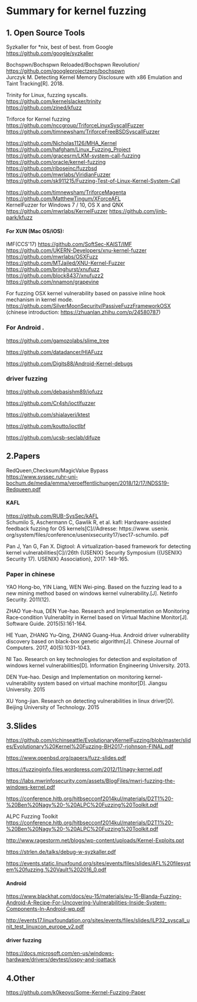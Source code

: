 # Summary for kernel fuzzing 


## 1. Open Source Tools 
Syzkaller for \*nix, best of best. from Google    
https://github.com/google/syzkaller   

Bochspwn/Bochspwn Reloaded/Bochspwn Revolution/   
https://github.com/googleprojectzero/bochspwn  
Jurczyk M. Detecting Kernel Memory Disclosure with x86 Emulation and Taint Tracking[R]. 2018.  

Trinity for Linux, fuzzing syscalls.   
https://github.com/kernelslacker/trinity  
https://github.com/zined/kfuzz  

Triforce for Kernel fuzzing  
https://github.com/nccgroup/TriforceLinuxSyscallFuzzer  
https://github.com/timnewsham/TriforceFreeBSDSyscallFuzzer  

https://github.com/Nicholas1126/MHA_Kernel  
https://github.com/hafgham/Linux_Fuzzing_Project  
https://github.com/gracesrm/LKM-system-call-fuzzing   
https://github.com/oracle/kernel-fuzzing   
https://github.com/riboseinc/fuzzbsd   
https://github.com/mwrlabs/ViridianFuzzer   
https://github.com/sk911215/Fuzzing-Test-of-Linux-Kernel-System-Call   


https://github.com/timnewsham/TriforceMagenta  
https://github.com/MatthewTingum/XForceAFL   
KernelFuzzer for Windows 7 / 10, OS X and QNX   
https://github.com/mwrlabs/KernelFuzzer 
https://github.com/jinb-park/kfuzz    
#### For XUN (Mac OS/iOS):  
IMF(CCS'17)   https://github.com/SoftSec-KAIST/IMF   
https://github.com/UKERN-Developers/xnu-kernel-fuzzer   
https://github.com/mwrlabs/OSXFuzz   
https://github.com/MTJailed/XNU-Kernel-Fuzzer   
https://github.com/bringhurst/xnufuzz   
https://github.com/block8437/xnufuzz2   
https://github.com/nnamon/grapevine   
 
For fuzzing OSX kernel vulnerability based on passive inline hook mechanism in kernel mode.   
https://github.com/SilverMoonSecurity/PassiveFuzzFrameworkOSX (chinese introduction: https://zhuanlan.zhihu.com/p/24580787) 

### For Android . 
https://github.com/gamozolabs/slime_tree  

https://github.com/datadancer/HIAFuzz   

https://github.com/Digits88/Android-Kernel-debugs   


### driver fuzzing
https://github.com/debasishm89/iofuzz   

https://github.com/Cr4sh/ioctlfuzzer   

https://github.com/shjalayeri/ktest   

https://github.com/koutto/ioctlbf   

https://github.com/ucsb-seclab/difuze   


## 2.Papers 

RedQueen,Checksum/MagicValue Bypass   
https://www.syssec.ruhr-uni-bochum.de/media/emma/veroeffentlichungen/2018/12/17/NDSS19-Redqueen.pdf   



#### KAFL  
https://github.com/RUB-SysSec/kAFL   
Schumilo S, Aschermann C, Gawlik R, et al. kafl: Hardware-assisted feedback fuzzing for OS kernels[C]//Adresse: https://www. usenix. org/system/files/conference/usenixsecurity17/sec17-schumilo. pdf  

Pan J, Yan G, Fan X. Digtool: A virtualization-based framework for detecting kernel vulnerabilities[C]//26th {USENIX} Security Symposium ({USENIX} Security 17). USENIX} Association}, 2017: 149-165.  

### Paper in chinese  
  YAO Hong-bo, YIN Liang, WEN Wei-ping. Based on the fuzzing lead to a new mining method based on windows kernel vulnerability.[J]. Netinfo Security. 2011(12).   
  
  ZHAO Yue-hua, DEN Yue-hao. Research and Implementation on Monitoring Race‐condition Vulnerablity in Kernel based on Virtual Machine Monitor[J]. Software Guide. 2015(5):161-164.  
  
  HE Yuan, ZHANG Yu-Qing, ZHANG Guang-Hua. Android driver vulnerability discovery based on black-box genetic algorithm[J]. Chinese Journal of Computers. 2017, 40(5):1031-1043.   
  
  NI Tao. Research on key technologies for detection and exploitation of windows kernel vulnerabilities[D]. Information Engineering University. 2013.   

  DEN Yue-hao. Design and Implementation on monitoring kernel-vulnerability system based on virtual machine monitor[D]. Jiangsu University. 2015   
  
  XU Yong-jian. Research on detecting vulnerabilities in linux driver[D]. Beijing University of Technology. 2015   

## 3.Slides 
https://github.com/richinseattle/EvolutionaryKernelFuzzing/blob/master/slides/Evolutionary%20Kernel%20Fuzzing-BH2017-rjohnson-FINAL.pdf  

https://www.openbsd.org/papers/fuzz-slides.pdf   

https://fuzzinginfo.files.wordpress.com/2012/11/nagy-kernel.pdf   

https://labs.mwrinfosecurity.com/assets/BlogFiles/mwri-fuzzing-the-windows-kernel.pdf   

https://conference.hitb.org/hitbsecconf2014kul/materials/D2T1%20-%20Ben%20Nagy%20-%20ALPC%20Fuzzing%20Toolkit.pdf   

ALPC Fuzzing Toolkit https://conference.hitb.org/hitbsecconf2014kul/materials/D2T1%20-%20Ben%20Nagy%20-%20ALPC%20Fuzzing%20Toolkit.pdf   

http://www.ragestorm.net/blogs/wp-content/uploads/Kernel-Exploits.ppt  

https://strlen.de/talks/debug-w-syzkaller.pdf   

https://events.static.linuxfound.org/sites/events/files/slides/AFL%20filesystem%20fuzzing,%20Vault%202016_0.pdf   

#### Android 
https://www.blackhat.com/docs/eu-15/materials/eu-15-Blanda-Fuzzing-Android-A-Recipe-For-Uncovering-Vulnerabilities-Inside-System-Components-In-Android-wp.pdf   

http://events17.linuxfoundation.org/sites/events/files/slides/ILP32_syscall_unit_test_linuxcon_europe_v2.pdf   

#### driver fuzzing  
https://docs.microsoft.com/en-us/windows-hardware/drivers/devtest/iospy-and-ioattack   


## 4.Other  
https://github.com/k0keoyo/Some-Kernel-Fuzzing-Paper   
